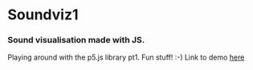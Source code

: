 # Soundviz1
### Sound visualisation made with JS.
Playing around with the p5.js library pt1. Fun stuff! :-)
Link to demo [here](https://jsundgren.github.io/Soundviz1/)